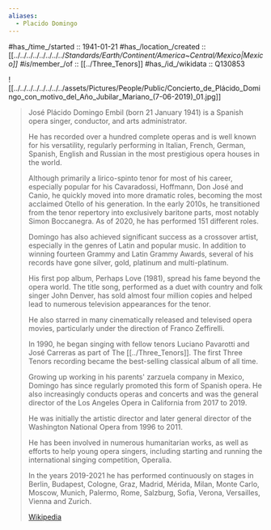 ```yaml
---
aliases:
  - Placido Domingo
---
```


#has_/time_/started :: 1941-01-21 
#has_/location_/created :: [[../../../../../../../../_Standards/Earth/Continent/America~Central/Mexico|Mexico]] 
#is_/member_/of :: [[../Three_Tenors]] 
#has_/id_/wikidata :: Q130853 

![[../../../../../../../../assets/Pictures/People/Public/Concierto_de_Plácido_Domingo_con_motivo_del_Año_Jubilar_Mariano_(7-06-2019)_01.jpg]]

> José Plácido Domingo Embil (born 21 January 1941) is a Spanish opera singer, 
> conductor, and arts administrator. 
> 
> He has recorded over a hundred complete operas and is well known for his versatility, 
> regularly performing in Italian, French, German, Spanish, English and Russian 
> in the most prestigious opera houses in the world. 
> 
> Although primarily a lirico-spinto tenor for most of his career, 
> especially popular for his Cavaradossi, Hoffmann, Don José and Canio, 
> he quickly moved into more dramatic roles, 
> becoming the most acclaimed Otello of his generation. 
> In the early 2010s, he transitioned from the tenor repertory 
> into exclusively baritone parts, most notably Simon Boccanegra. 
> As of 2020, he has performed 151 different roles.
>
> Domingo has also achieved significant success as a crossover artist, 
> especially in the genres of Latin and popular music. 
> In addition to winning fourteen Grammy and Latin Grammy Awards, 
> several of his records have gone silver, gold, platinum and multi-platinum. 
> 
> His first pop album, Perhaps Love (1981), spread his fame beyond the opera world. 
> The title song, performed as a duet with country and folk singer John Denver, 
> has sold almost four million copies and helped lead to 
> numerous television appearances for the tenor. 
> 
> He also starred in many cinematically released and televised opera movies, 
> particularly under the direction of Franco Zeffirelli. 
> 
> In 1990, he began singing with fellow tenors Luciano Pavarotti and José Carreras 
> as part of The [[../Three_Tenors]]. The first Three Tenors recording became the best-selling classical album of all time.
>
> Growing up working in his parents' zarzuela company in Mexico, 
> Domingo has since regularly promoted this form of Spanish opera. 
> He also increasingly conducts operas and concerts and 
> was the general director of the Los Angeles Opera in California from 2017 to 2019. 
> 
> He was initially the artistic director and later general director 
> of the Washington National Opera from 1996 to 2011. 
> 
> He has been involved in numerous humanitarian works, 
> as well as efforts to help young opera singers, 
> including starting and running the international singing competition, Operalia. 
> 
> In the years 2019-2021 he has performed continuously on stages in Berlin, 
> Budapest, Cologne, Graz, Madrid, Mérida, Milan, Monte Carlo, Moscow, 
> Munich, Palermo, Rome, Salzburg, Sofia, Verona, Versailles, Vienna and Zurich.
>
> [Wikipedia](https://en.wikipedia.org/wiki/Pl%C3%A1cido%20Domingo)


